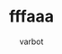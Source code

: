 ---
image: "/uploads/docs-icon.jpg"
author: varbot
layout: vdoc
title: fffaaa
url_or_doc: true
sur-doc: ''
sur: https://lfvdocs-generator.herokuapp.com/
categories:
- nodeapi
tags: []

---